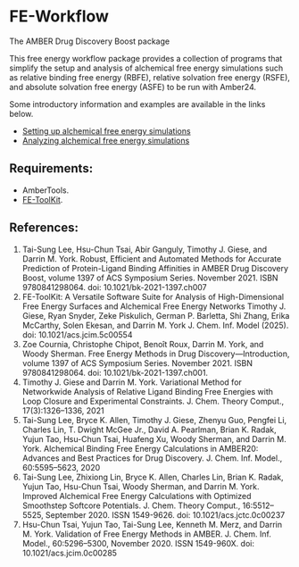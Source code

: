 # FE-Workflow

The AMBER Drug Discovery Boost package

This free energy workflow package provides a collection of programs that simplify the setup and analysis of alchemical free energy simulations such as relative binding free energy (RBFE), relative solvation free energy (RSFE), and absolute solvation free energy (ASFE) to be run with Amber24.

Some introductory information and examples are available in the links below.

 - [Setting up alchemical free energy simulations](https://ambertutorials-rutgerslbsr-c744272d5a9c1169e0dc9e19b8d800019105.gitlab.io/workshop/05_afeSims/03_asfe.html)
 - [Analyzing alchemical free energy simulations](https://ambertutorials-rutgerslbsr-c744272d5a9c1169e0dc9e19b8d800019105.gitlab.io/workshop/05_afeSims/04_rbfe.html)


## Requirements:

 - AmberTools.
 - [FE-ToolKit](https://gitlab.com/RutgersLBSR/fe-toolkit).

## References:

1. Tai-Sung Lee, Hsu-Chun Tsai, Abir Ganguly, Timothy J. Giese, and Darrin M. York. Robust, Efficient
and Automated Methods for Accurate Prediction of Protein-Ligand Binding Affinities in AMBER Drug
Discovery Boost, volume 1397 of ACS Symposium Series. November 2021. ISBN 9780841298064. doi:
10.1021/bk-2021-1397.ch007
2. FE-ToolKit: A Versatile Software Suite for Analysis of High-Dimensional Free Energy Surfaces and Alchemical Free Energy Networks Timothy J. Giese, Ryan Snyder, Zeke Piskulich, German P. Barletta, Shi Zhang, Erika McCarthy, Solen Ekesan, and Darrin M. York J. Chem. Inf. Model (2025). doi: 10.1021/acs.jcim.5c00554
3. Zoe Cournia, Christophe Chipot, Benoît Roux, Darrin M. York, and Woody Sherman. Free Energy
Methods in Drug Discovery—Introduction, volume 1397 of ACS Symposium Series. November 2021.
ISBN 9780841298064. doi: 10.1021/bk-2021-1397.ch001.
4. Timothy J. Giese and Darrin M. York. Variational Method for Networkwide Analysis of Relative
Ligand Binding Free Energies with Loop Closure and Experimental Constraints. J. Chem. Theory
Comput., 17(3):1326–1336, 2021
5. Tai-Sung Lee, Bryce K. Allen, Timothy J. Giese, Zhenyu Guo, Pengfei Li, Charles Lin, T. Dwight McGee
Jr., David A. Pearlman, Brian K. Radak, Yujun Tao, Hsu-Chun Tsai, Huafeng Xu, Woody Sherman,
and Darrin M. York. Alchemical Binding Free Energy Calculations in AMBER20: Advances and Best
Practices for Drug Discovery. J. Chem. Inf. Model., 60:5595–5623, 2020
6. Tai-Sung Lee, Zhixiong Lin, Bryce K. Allen, Charles Lin, Brian K. Radak, Yujun Tao, Hsu-Chun
Tsai, Woody Sherman, and Darrin M. York. Improved Alchemical Free Energy Calculations with
Optimized Smoothstep Softcore Potentials. J. Chem. Theory Comput., 16:5512–5525, September 2020. ISSN 1549-9626. doi: 10.1021/acs.jctc.0c00237
7. Hsu-Chun Tsai, Yujun Tao, Tai-Sung Lee, Kenneth M. Merz, and Darrin M. York. Validation of Free
Energy Methods in AMBER. J. Chem. Inf. Model., 60:5296–5300, November 2020. ISSN 1549-960X.
doi: 10.1021/acs.jcim.0c00285
